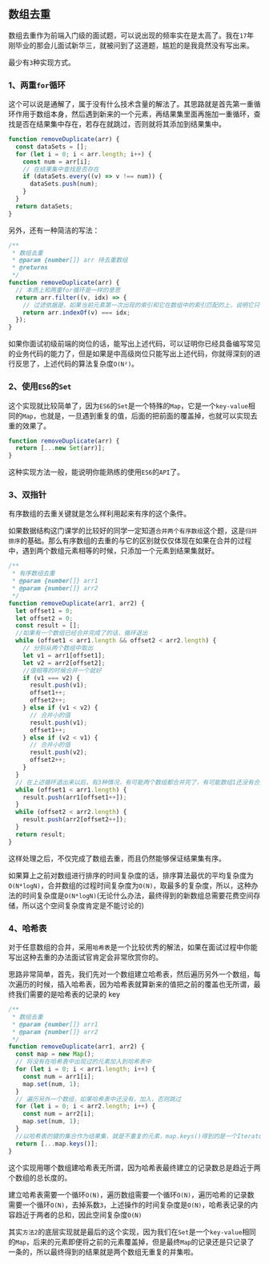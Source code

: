 ## 数组去重

数组去重作为前端入门级的面试题，可以说出现的频率实在是太高了。我在`17`年刚毕业的那会儿面试新华三，就被问到了这道题，尴尬的是我竟然没有写出来。

最少有`3`种实现方式。

### 1、两重`for`循环

这个可以说是通解了，属于没有什么技术含量的解法了。其思路就是首先第一重循环作用于数组本身，然后遇到新来的一个元素，再结果集里面再施加一重循环，查找是否在结果集中存在，若存在就跳过，否则就将其添加到结果集中。

```js
function removeDuplicate(arr) {
  const dataSets = [];
  for (let i = 0; i < arr.length; i++) {
    const num = arr[i];
    // 在结果集中查找是否存在
    if (dataSets.every((v) => v !== num)) {
      dataSets.push(num);
    }
  }
  return dataSets;
}
```

另外，还有一种简洁的写法：

```js
/**
 * 数组去重
 * @param {number[]} arr 待去重数组
 * @returns
 */
function removeDuplicate(arr) {
  // 本质上和两重for循环是一样的意思
  return arr.filter((v, idx) => {
    // 过滤依据是，如果当前元素第一次出现的索引和它在数组中的索引匹配的上，说明它只有一个
    return arr.indexOf(v) === idx;
  });
}
```

如果你面试初级前端的岗位的话，能写出上述代码，可以证明你已经具备编写常见的业务代码的能力了，但是如果是中高级岗位只能写出上述代码，你就得深刻的进行反思了，上述代码的算法复杂度`O(N²)`。

### 2、使用`ES6`的`Set`

这个实现就比较简单了，因为`ES6`的`Set`是一个特殊的`Map`，它是一个`key-value`相同的`Map`，也就是，一旦遇到重复的值，后面的把前面的覆盖掉，也就可以实现去重的效果了。

```js
function removeDuplicate(arr) {
  return [...new Set(arr)];
}
```

这种实现方法一般，能说明你能熟练的使用`ES6`的`API`了。

### 3、双指针

有序数组的去重关键就是怎么样利用起来有序的这个条件。

如果数据结构这门课学的比较好的同学一定知道`合并两个有序数组`这个题，这是`归并排序`的基础。那么有序数组的去重的与它的区别就仅仅体现在如果在合并的过程中，遇到两个数组元素相等的时候，只添加一个元素到结果集就好。

```js
/**
 * 有序数组去重
 * @param {number[]} arr1
 * @param {number[]} arr2
 */
function removeDuplicate(arr1, arr2) {
  let offset1 = 0;
  let offset2 = 0;
  const result = [];
  //如果有一个数组已经合并完成了的话，循环退出
  while (offset1 < arr1.length && offset2 < arr2.length) {
    // 分别从两个数组中取出
    let v1 = arr1[offset1];
    let v2 = arr2[offset2];
    //值相等的时候合并一个就好
    if (v1 === v2) {
      result.push(v1);
      offset1++;
      offset2++;
    } else if (v1 < v2) {
      // 合并小的值
      result.push(v1);
      offset1++;
    } else if (v2 < v1) {
      // 合并小的值
      result.push(v2);
      offset2++;
    }
  }
  // 在上述循环退出来以后，有3种情况，有可能两个数组都合并完了，有可能数组1还没有合并完，也有可能数组2还没有合并完，也就是说以下两个while循环不可能同时成立，至多执行1个
  while (offset1 < arr1.length) {
    result.push(arr1[offset1++]);
  }
  while (offset2 < arr2.length) {
    result.push(arr2[offset2++]);
  }
  return result;
}
```

这样处理之后，不仅完成了数组去重，而且仍然能够保证结果集有序。

如果算上之前对数组进行排序的时间复杂度的话，排序算法最优的平均复杂度为`O(N*logN)`，合并数组的过程时间复杂度为`O(N)`，取最多的复杂度，所以，这种办法的时间复杂度是`O(N*logN)`(无论什么办法，最终得到的新数组总需要花费空间存储，所以这个空间复杂度肯定是不能讨论的)

### 4、哈希表

对于任意数组的合并，采用`哈希表`是一个比较优秀的解法，如果在面试过程中你能写出这种去重的办法面试官肯定会非常欣赏你的。

思路非常简单，首先，我们先对一个数组建立哈希表，然后遍历另外一个数组，每次遍历的时候，插入哈希表，因为哈希表就算新来的值把之前的覆盖也无所谓，最终我们需要的是哈希表的记录的 key

```js
/**
 * 数组去重
 * @param {number[]} arr1
 * @param {number[]} arr2
 */
function removeDuplicate(arr1, arr2) {
  const map = new Map();
  // 将没有在哈希表中出现过的元素加入到哈希表中
  for (let i = 0; i < arr1.length; i++) {
    const num = arr1[i];
    map.set(num, 1);
  }
  // 遍历另外一个数组，如果哈希表中还没有，加入，否则跳过
  for (let i = 0; i < arr2.length; i++) {
    const num = arr2[i];
    map.set(num, 1);
  }
  //以哈希表的键的集合作为结果集，就是不重复的元素，map.keys()得到的是一个Iterator，使用扩展运算符可以将其变成一个真的数组
  return [...map.keys()];
}
```

这个实现用哪个数组建哈希表无所谓，因为哈希表最终建立的记录数总是趋近于两个数组的总长度的。

建立哈希表需要一个循环`O(N)`，遍历数组需要一个循环`O(N)`，遍历哈希的记录数需要一个循环`O(N)`，去掉系数`3`，上述操作的时间复杂度是`O(N)`，哈希表记录的内容趋近于两者的总和，因此空间复杂度`O(N)`

其实`方法2`的底层实现就是最后的这个实现，因为我们在`Set`是一个`key-value`相同的`Map`，后来的元素即便将之前的元素覆盖掉，但是最终`Map`的记录还是只记录了一条的，所以最终得到的结果就是两个数组无重复的并集啦。
